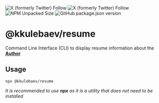 ![X (formerly Twitter) Follow](https://img.shields.io/twitter/follow/kkulebaev?style=for-the-badge&label=TWITTER%20%40kkulebaev&labelColor=%231d9bf0&link=https%3A%2F%2Fx.com%2Fkkulebaev)
![X (formerly Twitter) Follow](https://img.shields.io/twitter/follow/kkulebaev?style=for-the-badge&label=TELEGRAM%20%40kkulebaev&labelColor=%230088cc&link=https%3A%2F%2Ft.me%2Fkkulebaev)
![NPM Unpacked Size](https://img.shields.io/npm/unpacked-size/%40kkulebaev%2Fresume?style=for-the-badge&link=https%3A%2F%2Fwww.npmjs.com%2Fpackage%2F%40kkulebaev%2Fresume)
![GitHub package.json version](https://img.shields.io/github/package-json/v/kkulebaev/resume?style=for-the-badge)

# @kkulebaev/resume

Command Line Interface (CLI) to display resume information about the **[Author](https://github.com/kkulebaev/ )**

## Usage

```
npx @kkulebaev/resume
```

_It is recommended to use **npx** as it is a utility that does not need to be installed_
